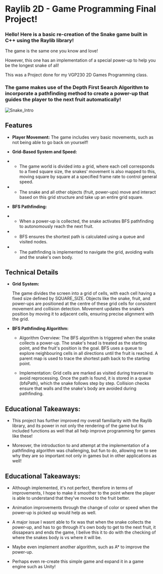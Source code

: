 # Raylib 2D - Game Programming Final Project!
### Hello! Here is a basic re-creation of the Snake game built in C++ using the Raylib library!

The game is the same one you know and love!

However, this one has an implementation of a special power-up to help you be the longest snake of all!

This was a Project done for my VGP230 2D Games Programming class.

### The game makes use of the Depth First Search Algorithm to incorporate a pathfinding method to create a power-up that guides the player to the next fruit automatically!

![Snake_Intro](https://github.com/user-attachments/assets/12fb0ce5-6b1a-48ef-89ea-d45f66537719)


 ## **Features**

  - **Player Movement:** The game includes very basic movements, such as not being able to go back on yourself!

  - **Grid-Based System and Speed:**
  - - The game world is divided into a grid, where each cell corresponds to a fixed square size, the snakes' movement is also mapped to this, moving square by square at a specified frame rate to control general speed.
  - - The snake and all other objects (fruit, power-ups) move and interact based on this grid structure and take up an entire grid square.

  - **BFS Pathfinding:**
  - - When a power-up is collected, the snake activates BFS pathfinding to autonomously reach the next fruit.
  - - BFS ensures the shortest path is calculated using a queue and visited nodes.
  - - The pathfinding is implemented to navigate the grid, avoiding walls and the snake's own body.
   
 ## Technical Details
- **Grid System:**

   The game divides the screen into a grid of cells, with each cell having a fixed size defined by SQUARE_SIZE.
   Objects like the snake, fruit, and power-ups are positioned at the centre of these grid cells for consistent movement and collision detection.
   Movement updates the snake’s position by moving it to adjacent cells, ensuring precise alignment with the grid.

- **BFS Pathfinding Algorithm:**

    - Algorithm Overview:
        The BFS algorithm is triggered when the snake collects a power-up.
        The snake's head is treated as the starting point, and the fruit's position is the goal.
        BFS uses a queue to explore neighbouring cells in all directions until the fruit is reached.
        A parent map is used to trace the shortest path back to the starting point.

    - Implementation:
        Grid cells are marked as visited during traversal to avoid reprocessing.
        Once the path is found, it is stored in a queue (bfsPath), which the snake follows step by step.
        Collision checks ensure that walls and the snake's body are avoided during pathfinding.

## Educational Takeaways:
- This project has further improved my overall familiarity with the Raylib library, and its power in not only the rendering of the game but its included functions as well that all help improve programming for games like these!

- Moreover, the introduction to and attempt at the implementation of a pathfinding algorithm was challenging, but fun to do, allowing me to see why they are so important not only in games but in other applications as well!

## Educational Takeaways:
- Although implemented, it's not perfect, therefore in terms of improvements, I hope to make it smoother to the point where the player is able to understand that they've moved to the fruit better.

- Animation improvements through the change of color or speed when the power-up is picked up would help as well.

- A major issue I wasnt able to fix was that when the snake collects the power-up, and has to go through it's own body to get to the next fruit, it dissapears and ends the game, I belive this it to do with the checking of where the snakes body is vs where it will be.

- Maybe even implement another algorithm, such as A* to improve the power-up. 

- Perhaps even re-create this simple game and expand it in a game engine such as Unity! 
